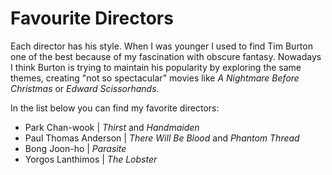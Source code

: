 # Favourite Directors

Each director has his style. When I was younger I used to find Tim Burton one of the best because of my fascination with obscure fantasy. Nowadays I think Burton is trying to maintain his popularity by exploring the same themes, creating "not so spectacular" movies like _A Nightmare Before Christmas_ or _Edward Scissorhands._ 

In the list below you can find my favorite directors:

* Park Chan-wook \| _Thirst_ and _Handmaiden_
* Paul Thomas Anderson \| _There Will Be Blood_ and _Phantom Thread_
* Bong Joon-ho \| _Parasite_
* Yorgos Lanthimos \| _The Lobster_



